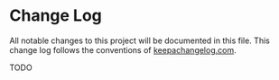 # Change Log
All notable changes to this project will be documented in this file. This change log follows the conventions of [keepachangelog.com](http://keepachangelog.com/).

TODO
